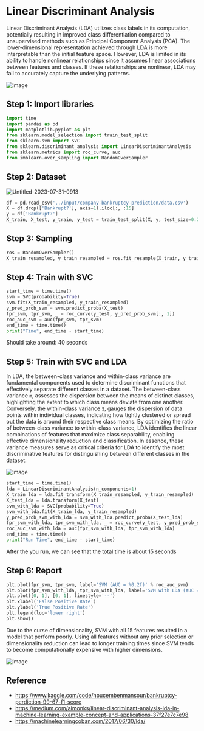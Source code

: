 # Linear Discriminant Analysis 

Linear Discriminant Analysis (LDA) utilizes class labels in its computation, potentially resulting in improved class differentiation compared to unsupervised methods such as Principal Component Analysis (PCA). The lower-dimensional representation achieved through LDA is more interpretable than the initial feature space. However, LDA is limited in its ability to handle nonlinear relationships since it assumes linear associations between features and classes. If these relationships are nonlinear, LDA may fail to accurately capture the underlying patterns.

![image](https://github.com/hughiephan/DPL/assets/16631121/699a2ca3-5490-43c5-905c-65e412bd805a)

## Step 1: Import libraries
```python
import time
import pandas as pd
import matplotlib.pyplot as plt
from sklearn.model_selection import train_test_split
from sklearn.svm import SVC
from sklearn.discriminant_analysis import LinearDiscriminantAnalysis
from sklearn.metrics import roc_curve, auc
from imblearn.over_sampling import RandomOverSampler
```

## Step 2: Dataset

![Untitled-2023-07-31-0913](https://github.com/hughiephan/DPL/assets/16631121/f2a56402-2264-49f8-bff6-93c6e2855b56)

```python
df = pd.read_csv('../input/company-bankruptcy-prediction/data.csv')
X = df.drop(['Bankrupt?'], axis=1).iloc[:, :15]
y = df['Bankrupt?']
X_train, X_test, y_train, y_test = train_test_split(X, y, test_size=0.2)
```

## Step 3: Sampling
```python
ros = RandomOverSampler()
X_train_resampled, y_train_resampled = ros.fit_resample(X_train, y_train)
```

## Step 4: Train with SVC
```python
start_time = time.time()
svm = SVC(probability=True)
svm.fit(X_train_resampled, y_train_resampled)
y_pred_prob_svm = svm.predict_proba(X_test)
fpr_svm, tpr_svm, _ = roc_curve(y_test, y_pred_prob_svm[:, 1])
roc_auc_svm = auc(fpr_svm, tpr_svm)
end_time = time.time()
print("Time", end_time - start_time)
```

Should take around: 40 seconds

## Step 5: Train with SVC and LDA

In LDA, the between-class variance and within-class variance are fundamental components used to determine discriminant functions that effectively separate different classes in a dataset. The between-class variance `m`, assesses the dispersion between the means of distinct classes, highlighting the extent to which class means deviate from one another. Conversely, the within-class variance `S`, gauges the dispersion of data points within individual classes, indicating how tightly clustered or spread out the data is around their respective class means. By optimizing the ratio of between-class variance to within-class variance, LDA identifies the linear combinations of features that maximize class separability, enabling effective dimensionality reduction and classification. In essence, these variance measures serve as critical criteria for LDA to identify the most discriminative features for distinguishing between different classes in the dataset.

![image](https://github.com/hughiephan/DPL/assets/16631121/7c1ed831-d1a2-4422-aeee-51090a2b1e0f)

```python
start_time = time.time()
lda = LinearDiscriminantAnalysis(n_components=1)
X_train_lda = lda.fit_transform(X_train_resampled, y_train_resampled)
X_test_lda = lda.transform(X_test)
svm_with_lda = SVC(probability=True)
svm_with_lda.fit(X_train_lda, y_train_resampled)
y_pred_prob_svm_with_lda = svm_with_lda.predict_proba(X_test_lda)
fpr_svm_with_lda, tpr_svm_with_lda, _ = roc_curve(y_test, y_pred_prob_svm_with_lda[:, 1])
roc_auc_svm_with_lda = auc(fpr_svm_with_lda, tpr_svm_with_lda)
end_time = time.time()
print("Run Time", end_time - start_time)
```

After the you run, we can see that the total time is about 15 seconds

## Step 6: Report
```python
plt.plot(fpr_svm, tpr_svm, label='SVM (AUC = %0.2f)' % roc_auc_svm)
plt.plot(fpr_svm_with_lda, tpr_svm_with_lda, label='SVM with LDA (AUC = %0.2f)' % roc_auc_svm_with_lda)
plt.plot([0, 1], [0, 1], linestyle='--')
plt.xlabel('False Positive Rate')
plt.ylabel('True Positive Rate')
plt.legend(loc='lower right')
plt.show()
```

Due to the curse of dimensionality, SVM with all 15 features resulted in a model that perform poorly. Using all features without any prior selection or dimensionality reduction can lead to longer training times since SVM tends to become computationally expensive with higher dimensions.

![image](https://github.com/hughiephan/DPL/assets/16631121/292d1232-1c03-42bb-a50e-60cf6f6037f4)

## Reference
- https://www.kaggle.com/code/houcembenmansour/bankruptcy-perdiction-99-67-f1-score
- https://medium.com/aimonks/linear-discriminant-analysis-lda-in-machine-learning-example-concept-and-applications-37f27e7c7e98
- https://machinelearningcoban.com/2017/06/30/lda/
